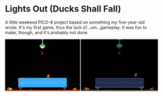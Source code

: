 # Lights Out (Ducks Shall Fall)

A little weekend PICO-8 project based on something my five-year-old wrote. It's my first game, thus the lack of...um...gameplay. It was fun to make, though, and it's probably not done.

![Ducks jumping on a bed.](ducks.png "Yup, that's it.")
